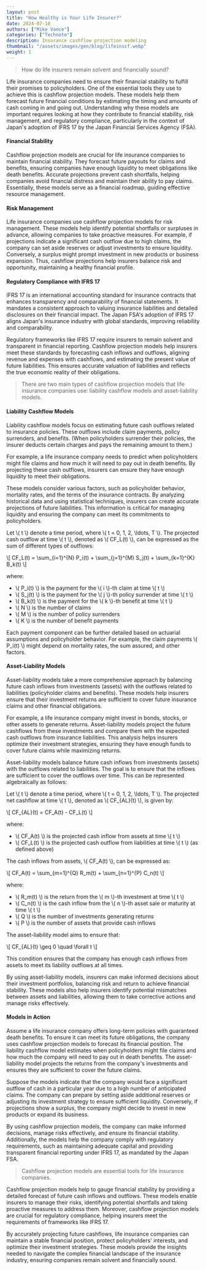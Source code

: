 ```yaml
---
layout: post
title: "How Healthy is Your Life Insurer?"
date: 2024-07-10
authors: ["Mike Vance"]
categories: ["Technote"]
description: Insurance cashflow projection modeling 
thumbnail: "/assets/images/gen/blog/lifeinscf.webp"
weight: 1
---
```


> How do life insurers remain solvent and financially sound?

Life insurance companies need to ensure their financial stability to fulfill their promises to policyholders. One of the essential tools they use to achieve this is cashflow projection models. These models help them forecast future financial conditions by estimating the timing and amounts of cash coming in and going out. Understanding why these models are important requires looking at how they contribute to financial stability, risk management, and regulatory compliance, particularly in the context of Japan's adoption of IFRS 17 by the Japan Financial Services Agency (FSA).

#### Financial Stability

Cashflow projection models are crucial for life insurance companies to maintain financial stability. They forecast future payouts for claims and benefits, ensuring companies have enough liquidity to meet obligations like death benefits. Accurate projections prevent cash shortfalls, helping companies avoid financial distress and maintain their ability to pay claims. Essentially, these models serve as a financial roadmap, guiding effective resource management.

#### Risk Management

Life insurance companies use cashflow projection models for risk management. These models help identify potential shortfalls or surpluses in advance, allowing companies to take proactive measures. For example, if projections indicate a significant cash outflow due to high claims, the company can set aside reserves or adjust investments to ensure liquidity. Conversely, a surplus might prompt investment in new products or business expansion. Thus, cashflow projections help insurers balance risk and opportunity, maintaining a healthy financial profile.

#### Regulatory Compliance with IFRS 17

IFRS 17 is an international accounting standard for insurance contracts that enhances transparency and comparability of financial statements. It mandates a consistent approach to valuing insurance liabilities and detailed disclosures on their financial impact. The Japan FSA's adoption of IFRS 17 aligns Japan's insurance industry with global standards, improving reliability and comparability.

Regulatory frameworks like IFRS 17 require insurers to remain solvent and transparent in financial reporting. Cashflow projection models help insurers meet these standards by forecasting cash inflows and outflows, aligning revenue and expenses with cashflows, and estimating the present value of future liabilities. This ensures accurate valuation of liabilities and reflects the true economic reality of their obligations.



> There are two main types of cashflow projection models that life insurance companies use: liability cashflow models and asset-liability models.

#### Liability Cashflow Models

Liability cashflow models focus on estimating future cash outflows related to insurance policies. These outflows include claim payments, policy surrenders, and benefits. (When policyholders surrender their policies, the insurer deducts certain charges and pays the remaining amount to them.)

For example, a life insurance company needs to predict when policyholders might file claims and how much it will need to pay out in death benefits. By projecting these cash outflows, insurers can ensure they have enough liquidity to meet their obligations.

These models consider various factors, such as policyholder behavior, mortality rates, and the terms of the insurance contracts. By analyzing historical data and using statistical techniques, insurers can create accurate projections of future liabilities. This information is critical for managing liquidity and ensuring the company can meet its commitments to policyholders.

Let \\( t \\) denote a time period, where \\( t = 0, 1, 2, \ldots, T \\). The projected cash outflow at time \\( t \\), denoted as \\( CF_L(t) \\), can be expressed as the sum of different types of outflows:

\\[ CF_L(t) = \sum_{i=1}^{N} P_i(t) + \sum_{j=1}^{M} S_j(t) + \sum_{k=1}^{K} B_k(t) \\]

where:
- \\( P_i(t) \\) is the payment for the \\( i \\)-th claim at time \\( t \\)
- \\( S_j(t) \\) is the payment for the \\( j \\)-th policy surrender at time \\( t \\)
- \\( B_k(t) \\) is the payment for the \\( k \\)-th benefit at time \\( t \\)
- \\( N \\) is the number of claims
- \\( M \\) is the number of policy surrenders
- \\( K \\) is the number of benefit payments

Each payment component can be further detailed based on actuarial assumptions and policyholder behavior. For example, the claim payments \\( P_i(t) \\) might depend on mortality rates, the sum assured, and other factors.

#### Asset-Liability Models

Asset-liability models take a more comprehensive approach by balancing future cash inflows from investments (assets) with the outflows related to liabilities (policyholder claims and benefits). These models help insurers ensure that their investment returns are sufficient to cover future insurance claims and other financial obligations.

For example, a life insurance company might invest in bonds, stocks, or other assets to generate returns. Asset-liability models project the future cashflows from these investments and compare them with the expected cash outflows from insurance liabilities. This analysis helps insurers optimize their investment strategies, ensuring they have enough funds to cover future claims while maximizing returns.

Asset-liability models balance future cash inflows from investments (assets) with the outflows related to liabilities. The goal is to ensure that the inflows are sufficient to cover the outflows over time. This can be represented algebraically as follows:

Let \\( t \\) denote a time period, where \\( t = 0, 1, 2, \ldots, T \\). The projected net cashflow at time \\( t \\), denoted as \\( CF_{AL}(t) \\), is given by:

\\[ CF_{AL}(t) = CF_A(t) - CF_L(t) \\]

where:
- \\( CF_A(t) \\) is the projected cash inflow from assets at time \\( t \\)
- \\( CF_L(t) \\) is the projected cash outflow from liabilities at time \\( t \\) (as defined above)

The cash inflows from assets, \\( CF_A(t) \\), can be expressed as:

\\[ CF_A(t) = \sum_{m=1}^{Q} R_m(t) + \sum_{n=1}^{P} C_n(t) \\]

where:
- \\( R_m(t) \\) is the return from the \\( m \\)-th investment at time \\( t \\)
- \\( C_n(t) \\) is the cash inflow from the \\( n \\)-th asset sale or maturity at time \\( t \\)
- \\( Q \\) is the number of investments generating returns
- \\( P \\) is the number of assets that provide cash inflows

The asset-liability model aims to ensure that:

\\[ CF_{AL}(t) \geq 0 \quad \forall t \\]

This condition ensures that the company has enough cash inflows from assets to meet its liability outflows at all times.


By using asset-liability models, insurers can make informed decisions about their investment portfolios, balancing risk and return to achieve financial stability. These models also help insurers identify potential mismatches between assets and liabilities, allowing them to take corrective actions and manage risks effectively.

#### Models in Action

Assume a life insurance company offers long-term policies with guaranteed death benefits. To ensure it can meet its future obligations, the company uses cashflow projection models to forecast its financial position. The liability cashflow model estimates when policyholders might file claims and how much the company will need to pay out in death benefits. The asset-liability model projects the returns from the company's investments and ensures they are sufficient to cover the future claims.

Suppose the models indicate that the company would face a significant outflow of cash in a particular year due to a high number of anticipated claims. The company can prepare by setting aside additional reserves or adjusting its investment strategy to ensure sufficient liquidity. Conversely, if projections show a surplus, the company might decide to invest in new products or expand its business.

By using cashflow projection models, the company can make informed decisions, manage risks effectively, and ensure its financial stability. Additionally, the models help the company comply with regulatory requirements, such as maintaining adequate capital and providing transparent financial reporting under IFRS 17, as mandated by the Japan FSA.


> Cashflow projection models are essential tools for life insurance companies. 

Cashflow projection models help to gauge financial stability by providing a detailed forecast of future cash inflows and outflows. These models enable insurers to manage their risks, identifying potential shortfalls and taking proactive measures to address them. Moreover, cashflow projection models are crucial for regulatory compliance, helping insurers meet the requirements of frameworks like IFRS 17.

By accurately projecting future cashflows, life insurance companies can maintain a stable financial position, protect policyholders' interests, and optimize their investment strategies. These models provide the insights needed to navigate the complex financial landscape of the insurance industry, ensuring companies remain solvent and financially sound.
